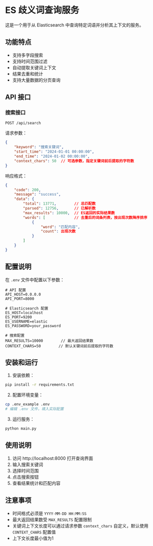 # ES 歧义词查询服务

这是一个用于从 Elasticsearch 中查询特定词语并分析其上下文的服务。

## 功能特点

- 支持多字段搜索
- 支持时间范围过滤
- 自动提取关键词上下文
- 结果去重和统计
- 支持大量数据的分页查询

## API 接口

### 搜索接口

```
POST /api/search
```

请求参数：
```json
{
    "keyword": "搜索关键词",
    "start_time": "2024-01-01 00:00:00",
    "end_time": "2024-01-02 00:00:00",
    "context_chars": 50  // 可选参数，指定关键词前后提取的字符数
}
```

响应格式：
```json
{
    "code": 200,
    "message": "success",
    "data": {
        "total": 13771,        // 总匹配数
        "parsed": 12756,       // 已解析数
        "max_results": 10000,  // ES返回的实际结果数
        "words": [             // 去重后的词条列表，按出现次数降序排序
            {
                "word": "匹配内容",
                "count": 出现次数
            }
        ]
    }
}
```

## 配置说明

在 `.env` 文件中配置以下参数：

```env
# API 配置
API_HOST=0.0.0.0
API_PORT=8000

# Elasticsearch 配置
ES_HOST=localhost
ES_PORT=9200
ES_USERNAME=elastic
ES_PASSWORD=your_password

# 搜索配置
MAX_RESULTS=10000        // 最大返回结果数
CONTEXT_CHARS=50        // 默认关键词前后提取的字符数
```

## 安装和运行

1. 安装依赖：
```bash
pip install -r requirements.txt
```

2. 配置环境变量：
```bash
cp .env_example .env
# 编辑 .env 文件，填入实际配置
```

3. 运行服务：
```bash
python main.py
```

## 使用说明

1. 访问 http://localhost:8000 打开查询界面
2. 输入搜索关键词
3. 选择时间范围
4. 点击搜索按钮
5. 查看结果统计和匹配内容

## 注意事项

- 时间格式必须是 `YYYY-MM-DD HH:MM:SS`
- 最大返回结果数受 `MAX_RESULTS` 配置限制
- 关键词上下文长度可以通过请求参数 `context_chars` 自定义，默认使用 `CONTEXT_CHARS` 配置值
- 上下文长度最小值为1